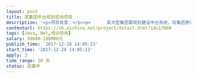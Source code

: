 ```yaml
---                
layout: post       
title: 某集团中台规划咨询项目           
description: '<p>项目背景：</p><p>      某大型集团需规划建设中台系统，将集团原有各业务系统类似于用户系统、资金系统等独立处理，采用微服务架构的模式进行统一规划。</p><p>项目需求：</p><p>      了解现有情况和中台建设的基本规划需求，通过咨询或培训给予规划建设方案意见。</p><p>人员要求：</p><p>       1、具有资深的微服务架构规划搭建的经验；</p><p>       2、了解或熟悉中台建设</p><p>       3、擅长进行业务分析和规划</p>'     
contenturl: https://zb.oschina.net/project/detail.html?id=17860      
tags: [Java,.Net,培训咨询]            
salary: 50000-100000元          
publish_time: '2017-12-28 14:05:23'         
start_time: '2017-12-28 14:05:23'           
apply: 3                   
time_range: 10 天              
status: 招募中                  
---                 
```

